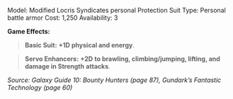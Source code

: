 Model: Modified Locris Syndicates personal Protection Suit
Type: Personal battle armor
Cost: 1,250
Availability: 3

**Game Effects:**
> **Basic Suit:** **+1D physical and energy**.

> **Servo Enhancers:** **+2D** **to brawling, climbing/jumping, lifting, and damage in Strength** **attacks**.

*Source: Galaxy Guide 10: Bounty Hunters (page 87), Gundark’s Fantastic Technology (page 60)*